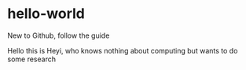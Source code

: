 # hello-world
New to Github, follow the guide

Hello this is Heyi, who knows nothing about computing but wants to do some research
